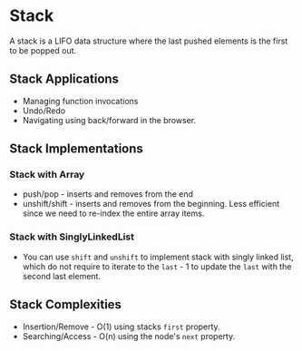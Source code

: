 # Stack

A stack is a LIFO data structure where the last pushed elements is the first to be popped out.

## Stack Applications

- Managing function invocations
- Undo/Redo
- Navigating using back/forward in the browser.

## Stack Implementations

### Stack with Array

- push/pop - inserts and removes from the end
- unshift/shift - inserts and removes from the beginning. Less efficient since we need to re-index the entire array items.

### Stack with SinglyLinkedList

- You can use `shift` and `unshift` to implement stack with singly linked list, which do not require to iterate to the `last` - 1 to update the `last` with the second last element.

## Stack Complexities

- Insertion/Remove - O(1) using stacks `first` property.
- Searching/Access - O(n) using the node's `next` property.
